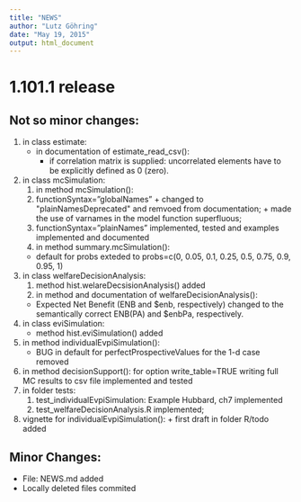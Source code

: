 ```yaml
---
title: "NEWS"
author: "Lutz Göhring"
date: "May 19, 2015"
output: html_document
---
```


# 1.101.1 release

## Not so minor changes:

1.  in class estimate:
    + in documentation of estimate_read_csv(): 
      + if correlation matrix is supplied: uncorrelated elements have to be explicitly defined as 0 (zero).
2. in class mcSimulation:
    1. in method mcSimulation(): 
      1. functionSyntax=”globalNames” 
        + changed to "plainNamesDeprecated" and remvoed from documentation;
        + made the use of varnames in the model function superfluous;
      2. functionSyntax=”plainNames” implemented, tested and examples implemented and documented
    2. in method summary.mcSimulation():
      + default for probs exteded to probs=c(0, 0.05, 0.1, 0.25, 0.5, 0.75, 0.9, 0.95, 1)
3. in class welfareDecisionAnalysis:
    1. method hist.welareDecsisionAnalysis() added
    2. in method and documentation of welfareDecisionAnalysis(): 
      + Expected Net Benefit (ENB and $enb, respectively) changed to the semantically correct ENB(PA) and $enbPa, respectively.
4. in class eviSimulation:
    + method hist.eviSimulation() added
5. in method individualEvpiSimulation(): 
    + BUG in default for perfectProspectiveValues for the 1-d case removed
6. in method decisionSupport(): for option write_table=TRUE writing full MC results to csv file implemented and tested 
7. in folder tests:
    1. test_individualEvpiSimulation: Example Hubbard, ch7 implemented
    2. test_welfareDecisionAnalysis.R implemented;  
8.   vignette for individualEvpiSimulation(): 
    + first draft in folder R/todo added  

## Minor Changes:

 + File: NEWS.md added
 + Locally deleted files commited
